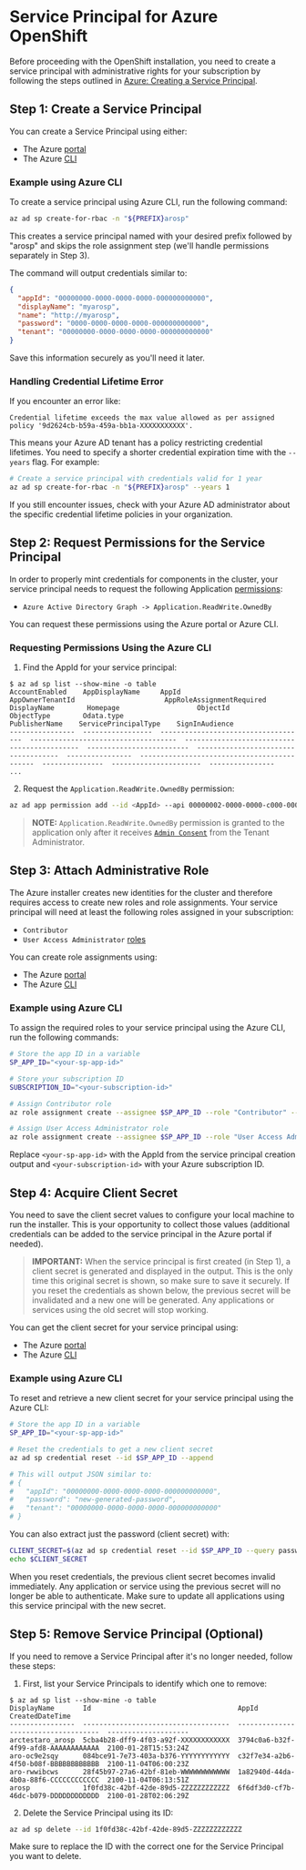 # Service Principal for Azure OpenShift

Before proceeding with the OpenShift installation, you need to create a service principal with administrative rights for your subscription by following the steps outlined in [Azure: Creating a Service Principal][sp-create].

## Step 1: Create a Service Principal

You can create a Service Principal using either:
- The Azure [portal][sp-create-portal]
- The Azure [CLI][sp-create-cli]

### Example using Azure CLI

To create a service principal using Azure CLI, run the following command:

```sh
az ad sp create-for-rbac -n "${PREFIX}arosp"
```

This creates a service principal named with your desired prefix followed by "arosp" and skips the role assignment step (we'll handle permissions separately in Step 3).

The command will output credentials similar to:
```json
{
  "appId": "00000000-0000-0000-0000-000000000000",
  "displayName": "myarosp",
  "name": "http://myarosp",
  "password": "0000-0000-0000-0000-000000000000",
  "tenant": "00000000-0000-0000-0000-000000000000"
}
```

Save this information securely as you'll need it later.

### Handling Credential Lifetime Error

If you encounter an error like:
```
Credential lifetime exceeds the max value allowed as per assigned policy '9d2624cb-b59a-459a-bb1a-XXXXXXXXXXX'.
```

This means your Azure AD tenant has a policy restricting credential lifetimes. You need to specify a shorter credential expiration time with the `--years` flag. For example:

```sh
# Create a service principal with credentials valid for 1 year
az ad sp create-for-rbac -n "${PREFIX}arosp" --years 1
```

If you still encounter issues, check with your Azure AD administrator about the specific credential lifetime policies in your organization.

## Step 2: Request Permissions for the Service Principal

In order to properly mint credentials for components in the cluster, your service principal needs to request the following Application [permissions][ad-permissions]:
- `Azure Active Directory Graph -> Application.ReadWrite.OwnedBy`

You can request these permissions using the Azure portal or Azure CLI.

### Requesting Permissions Using the Azure CLI

1. Find the AppId for your service principal:

```console
$ az ad sp list --show-mine -o table
AccountEnabled    AppDisplayName     AppId                                 AppOwnerTenantId                      AppRoleAssignmentRequired    DisplayName        Homepage                   ObjectId                              ObjectType        Odata.type                                    PublisherName    ServicePrincipalType    SignInAudience
----------------  -----------------  ------------------------------------  ------------------------------------  ---------------------------  -----------------  -------------------------  ------------------------------------  ----------------  --------------------------------------------  ---------------  ----------------------  ----------------
...
```

2. Request the `Application.ReadWrite.OwnedBy` permission:

```sh
az ad app permission add --id <AppId> --api 00000002-0000-0000-c000-000000000000 --api-permissions 824c81eb-e3f8-4ee6-8f6d-de7f50d565b7=Role
```

> **NOTE:** `Application.ReadWrite.OwnedBy` permission is granted to the application only after it receives [`Admin Consent`][ad-admin-consent] from the Tenant Administrator.

## Step 3: Attach Administrative Role

The Azure installer creates new identities for the cluster and therefore requires access to create new roles and role assignments. Your service principal will need at least the following roles assigned in your subscription:
- `Contributor`
- `User Access Administrator` [roles][built-in-roles]

You can create role assignments using:
- The Azure [portal][sp-assign-portal] 
- The Azure [CLI][sp-assign-cli]

### Example using Azure CLI

To assign the required roles to your service principal using the Azure CLI, run the following commands:

```sh
# Store the app ID in a variable
SP_APP_ID="<your-sp-app-id>"

# Store your subscription ID
SUBSCRIPTION_ID="<your-subscription-id>"

# Assign Contributor role
az role assignment create --assignee $SP_APP_ID --role "Contributor" --scope /subscriptions/$SUBSCRIPTION_ID

# Assign User Access Administrator role
az role assignment create --assignee $SP_APP_ID --role "User Access Administrator" --scope /subscriptions/$SUBSCRIPTION_ID
```

Replace `<your-sp-app-id>` with the AppId from the service principal creation output and `<your-subscription-id>` with your Azure subscription ID.

## Step 4: Acquire Client Secret

You need to save the client secret values to configure your local machine to run the installer. This is your opportunity to collect those values (additional credentials can be added to the service principal in the Azure portal if needed).

> **IMPORTANT:** When the service principal is first created (in Step 1), a client secret is generated and displayed in the output. This is the only time this original secret is shown, so make sure to save it securely. If you reset the credentials as shown below, the previous secret will be invalidated and a new one will be generated. Any applications or services using the old secret will stop working.

You can get the client secret for your service principal using:
- The Azure [portal][sp-creds-portal]
- The Azure [CLI][sp-creds-cli]

### Example using Azure CLI

To reset and retrieve a new client secret for your service principal using the Azure CLI:

```sh
# Store the app ID in a variable
SP_APP_ID="<your-sp-app-id>"

# Reset the credentials to get a new client secret
az ad sp credential reset --id $SP_APP_ID --append

# This will output JSON similar to:
# {
#   "appId": "00000000-0000-0000-0000-000000000000",
#   "password": "new-generated-password",
#   "tenant": "00000000-0000-0000-0000-000000000000"
# }
```

You can also extract just the password (client secret) with:

```sh
CLIENT_SECRET=$(az ad sp credential reset --id $SP_APP_ID --query password -o tsv)
echo $CLIENT_SECRET
```

When you reset credentials, the previous client secret becomes invalid immediately. Any application or service using the previous secret will no longer be able to authenticate. Make sure to update all applications using this service principal with the new secret.

## Step 5: Remove Service Principal (Optional)

If you need to remove a Service Principal after it's no longer needed, follow these steps:

1. First, list your Service Principals to identify which one to remove:

```console
$ az ad sp list --show-mine -o table
DisplayName       Id                                    AppId                                 CreatedDateTime
----------------  ------------------------------------  ------------------------------------  --------------------
arctestaro_arosp  5cba4b28-dff9-4f03-a92f-XXXXXXXXXXXX  3794c0a6-b32f-4f99-afd8-AAAAAAAAAAAA  2100-01-28T15:53:24Z
aro-oc9e2sqy      084bce91-7e73-403a-b376-YYYYYYYYYYYY  c32f7e34-a2b6-4f50-b08f-BBBBBBBBBBBB  2100-11-04T06:00:23Z
aro-rwwibcws      28f45b97-27a6-42bf-81eb-WWWWWWWWWWWW  1a82940d-44da-4b0a-88f6-CCCCCCCCCCCC  2100-11-04T06:13:51Z
arosp             1f0fd38c-42bf-42de-89d5-ZZZZZZZZZZZZ  6f6df3d0-cf7b-46dc-b079-DDDDDDDDDDDD  2100-01-28T02:06:29Z
```

2. Delete the Service Principal using its ID:

```sh
az ad sp delete --id 1f0fd38c-42bf-42de-89d5-ZZZZZZZZZZZZ
```

Make sure to replace the ID with the correct one for the Service Principal you want to delete.

<!-- References -->
[ad-admin-consent]: https://docs.microsoft.com/en-us/azure/active-directory/develop/v1-permissions-and-consent#types-of-consent
[ad-permissions]: https://docs.microsoft.com/en-us/azure/active-directory/develop/v1-permissions-and-consent
[sp-create]: https://docs.microsoft.com/en-us/azure-stack/user/azure-stack-create-service-principals
[sp-create-portal]: https://docs.microsoft.com/en-us/azure-stack/user/azure-stack-create-service-principals#create-service-principal-for-azure-ad
[sp-create-cli]: https://docs.microsoft.com/en-us/cli/azure/create-an-azure-service-principal-azure-cli?view=azure-cli-latest#create-a-service-principal
[built-in-roles]: https://docs.microsoft.com/en-us/azure/role-based-access-control/built-in-roles
[sp-assign-portal]: https://docs.microsoft.com/en-us/azure-stack/user/azure-stack-create-service-principals#assign-the-service-principal-to-a-role
[sp-assign-cli]: https://docs.microsoft.com/en-us/cli/azure/create-an-azure-service-principal-azure-cli?view=azure-cli-latest#manage-service-principal-roles
[sp-creds-portal]: https://docs.microsoft.com/en-us/azure-stack/user/azure-stack-create-service-principals#get-credentials
[sp-creds-cli]: https://docs.microsoft.com/en-us/cli/azure/create-an-azure-service-principal-azure-cli?view=azure-cli-latest#reset-credentials